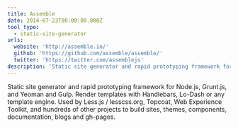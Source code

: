 ```yaml
---
title: Assemble
date: 2014-07-23T00:00:00.000Z
tool_type: 
  - static-site-generator
urls:
  website: 'http://assemble.io/'
  github: 'https://github.com/assemble/assemble/'
  twitter: 'https://twitter.com/assemblejs'
description: 'Static site generator and rapid prototyping framework for Node.js, Grunt.js, and Yeoman and Gulp.'
---
```



Static site generator and rapid prototyping framework for Node.js, Grunt.js, and Yeoman and Gulp. Render templates with Handlebars, Lo-Dash or any template engine. Used by Less.js / lesscss.org, Topcoat, Web Experience Toolkit, and hundreds of other projects to build sites, themes, components, documentation, blogs and gh-pages.